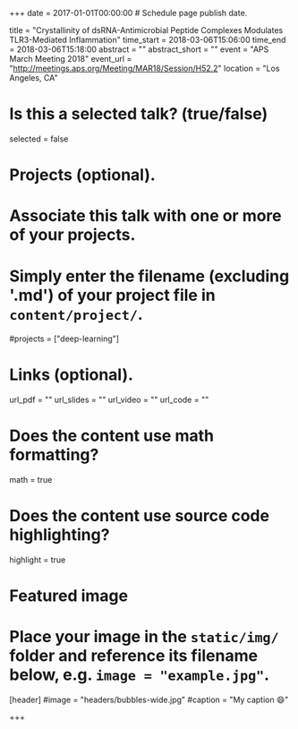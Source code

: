 +++
date = 2017-01-01T00:00:00  # Schedule page publish date.

title = "Crystallinity of dsRNA-Antimicrobial Peptide Complexes Modulates TLR3-Mediated Inflammation"
time_start = 2018-03-06T15:06:00
time_end = 2018-03-06T15:18:00
abstract = ""
abstract_short = ""
event = "APS March Meeting 2018"
event_url = "http://meetings.aps.org/Meeting/MAR18/Session/H52.2"
location = "Los Angeles, CA"

# Is this a selected talk? (true/false)
selected = false

# Projects (optional).
#   Associate this talk with one or more of your projects.
#   Simply enter the filename (excluding '.md') of your project file in `content/project/`.
#projects = ["deep-learning"]

# Links (optional).
url_pdf = ""
url_slides = ""
url_video = ""
url_code = ""

# Does the content use math formatting?
math = true

# Does the content use source code highlighting?
highlight = true

# Featured image
# Place your image in the `static/img/` folder and reference its filename below, e.g. `image = "example.jpg"`.
[header]
#image = "headers/bubbles-wide.jpg"
#caption = "My caption :smile:"

+++
